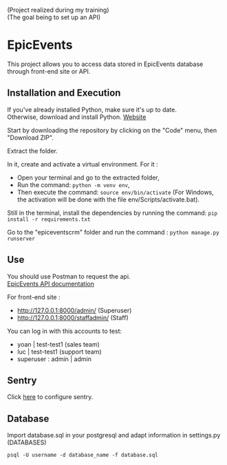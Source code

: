 (Project realized during my training)  
(The goal being to set up an API)

# EpicEvents

This project allows you to access data stored in EpicEvents database through front-end site or API.

## Installation and Execution

If you've already installed Python, make sure it's up to date.  
Otherwise, download and install Python. [Website](https://www.python.org/downloads/)

Start by downloading the repository by clicking on the "Code" menu, then "Download ZIP".

Extract the folder.

In it, create and activate a virtual environment. For it :
- Open your terminal and go to the extracted folder,
- Run the command: `python -m venv env`,
- Then execute the command: `source env/bin/activate` (For Windows, the activation will be done with the file env/Scripts/activate.bat).

Still in the terminal, install the dependencies by running the command: `pip install -r requirements.txt`

Go to the "epiceventscrm" folder and run the command : `python manage.py runserver`

## Use

You should use Postman to request the api.  
[EpicEvents API documentation](https://documenter.getpostman.com/view/15948869/Tzz5tJfZ)

For front-end site :
- http://127.0.0.1:8000/admin/ (Superuser)
- http://127.0.0.1:8000/staffadmin/ (Staff)

You can log in with this accounts to test: 
- yoan | test-test1 (sales team)
- luc | test-test1 (support team)
- superuser : admin | admin

## Sentry

Click [here](https://docs.sentry.io/platforms/python/guides/django/) to configure sentry.

## Database

Import database.sql in your postgresql and adapt information in settings.py (DATABASES)

`psql -U username -d database_name -f database.sql`